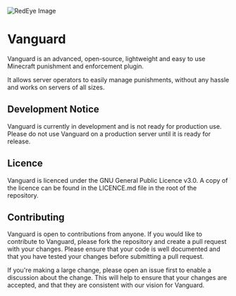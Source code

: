 ![RedEye Image](https://assets.redeyetechnologies.co.uk/vanguard/vanguard-masthead.png)

# Vanguard

Vanguard is an advanced, open-source, lightweight and easy to use Minecraft punishment and enforcement plugin.

It allows server operators to easily manage punishments, without any hassle and works on servers of all sizes.

## Development Notice

Vanguard is currently in development and is not ready for production use. Please do not use Vanguard on a production
server until it is ready for release.

## Licence
Vanguard is licenced under the GNU General Public Licence v3.0. A copy of the licence can be found in the LICENCE.md
file in the root of the repository.

## Contributing
Vanguard is open to contributions from anyone. If you would like to contribute to Vanguard, please fork the repository
and create a pull request with your changes. Please ensure that your code is well documented and that you have tested
your changes before submitting a pull request.

If you're making a large change, please open an issue first to enable a discussion about the change. This will help to
ensure that your changes are accepted, and that they are consistent with our vision for Vanguard.